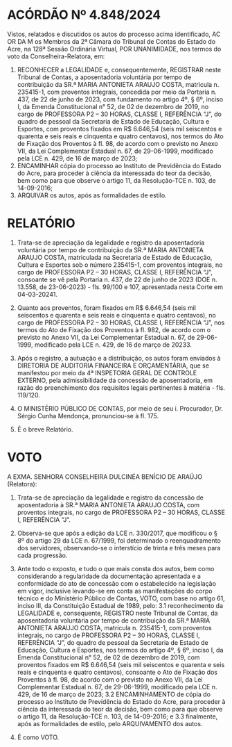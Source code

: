 # ACÓRDÃO Nº 4.848/2024

Vistos, relatados e discutidos os autos do processo acima identificado, AC OR DA M os Membros da 2ª Câmara do Tribunal de Contas do Estado do Acre, na 128ª Sessão Ordinária Virtual, POR UNANIMIDADE, nos termos do voto da Conselheira-Relatora, em:

1. RECONHECER a LEGALIDADE e, consequentemente, REGISTRAR neste Tribunal de Contas, a aposentadoria voluntária por tempo de contribuição da SR.ª MARIA ANTONIETA ARAUJO COSTA, matrícula n. 235415-1, com proventos integrais, concedida por meio da Portaria n. 437, de 22 de junho de 2023, com fundamento no artigo 4º, § 6º, inciso I, da Emenda Constitucional n° 52, de 02 de dezembro de 2019, no cargo de PROFESSORA P2 – 30 HORAS, CLASSE I, REFERÊNCIA “J”, do quadro de pessoal da Secretaria de Estado de Educação, Cultura e Esportes, com proventos fixados em R$ 6.646,54 (seis mil seiscentos e quarenta e seis reais e cinquenta e quatro centavos), nos termos do Ato de Fixação dos Proventos à fl. 98, de acordo com o previsto no Anexo VII, da Lei Complementar Estadual n. 67, de 29-06-1999, modificado pela LCE n. 429, de 16 de março de 2023;
2. ENCAMINHAR cópia do processo ao Instituto de Previdência do Estado do Acre, para proceder à ciência da interessada do teor da decisão, bem como para que observe o artigo 11, da Resolução-TCE n. 103, de 14-09-2016;
3. ARQUIVAR os autos, após as formalidades de estilo.

# RELATÓRIO

1. Trata-se de apreciação da legalidade e registro da aposentadoria voluntária por tempo de contribuição da SR.ª MARIA ANTONIETA ARAUJO COSTA, matriculada na Secretaria de Estado de Educação, Cultura e Esportes sob o número 235415-1, com proventos integrais, no cargo de PROFESSORA P2 – 30 HORAS, CLASSE I, REFERÊNCIA “J”, consoante se vê pela Portaria n. 437, de 22 de junho de 2023 (DOE n. 13.558, de 23-06-2023) - fls. 99/100 e 107, apresentada nesta Corte em 04-03-20241.

2. Quanto aos proventos, foram fixados em R$ 6.646,54 (seis mil seiscentos e quarenta e seis reais e cinquenta e quatro centavos), no cargo de PROFESSORA P2 – 30 HORAS, CLASSE I, REFERÊNCIA “J”, nos termos do Ato de Fixação dos Proventos à fl. 982, de acordo com o previsto no Anexo VII, da Lei Complementar Estadual n. 67, de 29-06-1999, modificado pela LCE n. 429, de 16 de março de 20233.

3. Após o registro, a autuação e a distribuição, os autos foram enviados à DIRETORIA DE AUDITORIA FINANCEIRA E ORÇAMENTÁRIA, que se manifestou por meio da 4ª INSPETORIA GERAL DE CONTROLE EXTERNO, pela admissibilidade da concessão de aposentadoria, em razão do preenchimento dos requisitos legais pertinentes à matéria - fls. 119/120.

4. O MINISTÉRIO PÚBLICO DE CONTAS, por meio de seu i. Procurador, Dr. Sérgio Cunha Mendonça, pronunciou-se à fl. 175.

5. É o breve Relatório.

# VOTO

A EXMA. SENHORA CONSELHEIRA DULCINÉA BENÍCIO DE ARAÚJO (Relatora):

1. Trata-se de apreciação da legalidade e registro da concessão de aposentadoria à SR.ª MARIA ANTONIETA ARAUJO COSTA, com proventos integrais, no cargo de PROFESSORA P2 – 30 HORAS, CLASSE I, REFERÊNCIA “J”.
2. Observa-se que após a edição da LCE n. 330/2017, que modificou o § 8º do artigo 29 da LCE n. 67/1999, foi determinado o reenquadramento dos servidores, observando-se o interstício de trinta e três meses para cada progressão.
3. Ante todo o exposto, e tudo o que mais consta dos autos, bem como considerando a regularidade da documentação apresentada e a conformidade do ato de concessão com o estabelecido na legislação em vigor, inclusive levando-se em conta as manifestações do corpo técnico e do Ministério Público de Contas, VOTO, com base no artigo 61, inciso III, da Constituição Estadual de 1989, pelo:
   3.1 reconhecimento da LEGALIDADE e, consequente, REGISTRO neste Tribunal de Contas, da aposentadoria voluntária por tempo de contribuição da SR.ª MARIA ANTONIETA ARAUJO COSTA, matrícula n. 235415-1, com proventos integrais, no cargo de PROFESSORA P2 – 30 HORAS, CLASSE I, REFERÊNCIA “J”, do quadro de pessoal da Secretaria de Estado de Educação, Cultura e Esportes, nos termos do artigo 4º, § 6º, inciso I, da Emenda Constitucional n° 52, de 02 de dezembro de 2019, com proventos fixados em R$ 6.646,54 (seis mil seiscentos e quarenta e seis reais e cinquenta e quatro centavos), consoante o Ato de Fixação dos Proventos à fl. 98, de acordo com o previsto no Anexo VII, da Lei Complementar Estadual n. 67, de 29-06-1999, modificado pela LCE n. 429, de 16 de março de 2023;
   3.2 ENCAMINHAMENTO de cópia do processo ao Instituto de Previdência do Estado do Acre, para proceder à ciência da interessada do teor da decisão, bem como para que observe o artigo 11, da Resolução-TCE n. 103, de 14-09-2016; e
   3.3 finalmente, após as formalidades de estilo, pelo ARQUIVAMENTO dos autos.

4. É como VOTO.
